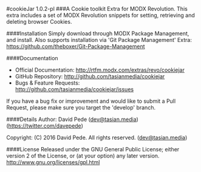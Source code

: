 #cookieJar 1.0.2-pl
###A Cookie toolkit Extra for MODX Revolution.
This extra includes a set of MODX Revolution snippets for setting, retrieving and deleting browser Cookies.

####Installation
Simply download through MODX Package Management, and install.
Also supports installation via 'Git Package Management' Extra: https://github.com/theboxer/Git-Package-Management 

####Documentation
- Official Documentation: http://rtfm.modx.com/extras/revo/cookiejar
- GitHub Repository: http://github.com/tasianmedia/cookiejar
- Bugs & Feature Requests: http://github.com/tasianmedia/cookiejar/issues

If you have a bug fix or improvement and would like to submit a Pull Request, please make sure you target the 'develop' branch.

####Details
Author: David Pede (dev@tasian.media) (https://twitter.com/davepede)

Copyright: (C) 2016 David Pede. All rights reserved. (dev@tasian.media)

####License
Released under the GNU General Public License; either version 2 of the License, or (at your option) any later version.
http://www.gnu.org/licenses/gpl.html